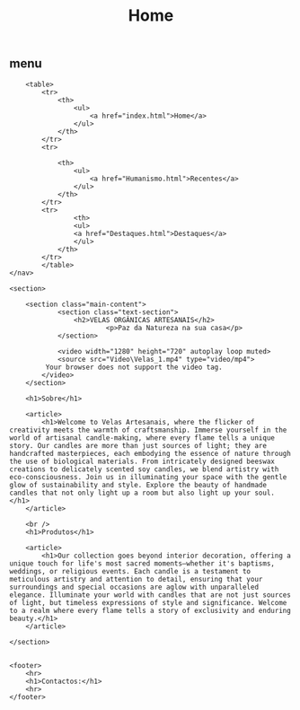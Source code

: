 <!DOCTYPE html>
<html lang="pt-PT">
<head>
	<meta charset="UTF-8" />
	<title>Velas artesanais</title>
	<link rel="stylesheet" href="Base_index.css">
</head>
<body>
	<header>
		<h1>Home</h1>
	</header>
	<nav>
		<h1>menu</h1>

		<table> 
			<tr>
    			<th>
					<ul>
						<a href="index.html">Home</a>
					</ul>
				</th>
			</tr>
			<tr>

    			<th>
					<ul>
						<a href="Humanismo.html">Recentes</a>
					</ul>
				</th>
			</tr>
			<tr>
    				<th>
					<ul>
					<a href="Destaques.html">Destaques</a>
					</ul>
				</th>
  			</tr>
			</table>
	</nav>

	<section>

		<section class="main-content">
        		<section class="text-section">
           		 	<h2>VELAS ORGÂNICAS ARTESANAIS</h2>
            				<p>Paz da Natureza na sua casa</p>
				</section>

				<video width="1280" height="720" autoplay loop muted>
            	<source src="Video\Velas_1.mp4" type="video/mp4">
           	 Your browser does not support the video tag.
        	</video>
		</section>

		<h1>Sobre</h1>
		
		<article>
			<h1>Welcome to Velas Artesanais, where the flicker of creativity meets the warmth of craftsmanship. Immerse yourself in the world of artisanal candle-making, where every flame tells a unique story. Our candles are more than just sources of light; they are handcrafted masterpieces, each embodying the essence of nature through the use of biological materials. From intricately designed beeswax creations to delicately scented soy candles, we blend artistry with eco-consciousness. Join us in illuminating your space with the gentle glow of sustainability and style. Explore the beauty of handmade candles that not only light up a room but also light up your soul.</h1>
		</article>
		
		<br />
		<h1>Produtos</h1>
		
		<article>
			<h1>Our collection goes beyond interior decoration, offering a unique touch for life's most sacred moments—whether it's baptisms, weddings, or religious events. Each candle is a testament to meticulous artistry and attention to detail, ensuring that your surroundings and special occasions are aglow with unparalleled elegance. Illuminate your world with candles that are not just sources of light, but timeless expressions of style and significance. Welcome to a realm where every flame tells a story of exclusivity and enduring beauty.</h1>
		</article>
		
	</section>


	<footer>
		<hr>
		<h1>Contactos:</h1>
		<hr>
	</footer>
</body>
</html>
